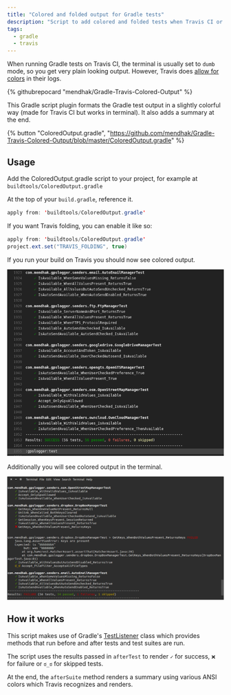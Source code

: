 ```yaml
---
title: "Colored and folded output for Gradle tests"
description: "Script to add colored and folded tests when Travis CI or Github Actions runs your gradle tests."
tags:
  - gradle
  - travis
---
```


When running Gradle tests on Travis CI, the terminal is usually set to `dumb` mode, so you get very plain looking output.  However, Travis does [allow for colors](https://blog.travis-ci.com/2014-04-11-fun-with-logs/) in their logs.

{% githubrepocard "mendhak/Gradle-Travis-Colored-Output" %}

This Gradle script plugin formats the Gradle test output in a slightly colorful way (made for Travis CI but works in terminal).  It also adds a summary at the end.

{% button "ColoredOutput.gradle", "https://github.com/mendhak/Gradle-Travis-Colored-Output/blob/master/ColoredOutput.gradle" %}

## Usage

Add the ColoredOutput.gradle script to your project, for example at `buildtools/ColoredOutput.gradle`



At the top of your `build.gradle`, reference it.

```java
apply from: 'buildtools/ColoredOutput.gradle'
```

If you want Travis folding, you can enable it like so:

```java
apply from: 'buildtools/ColoredOutput.gradle'
project.ext.set("TRAVIS_FOLDING", true)
```

If you run your build on Travis you should now see colored output.  

[![travis](/assets/images/gradle-travis-colored-output/001.png)](/assets/images/gradle-travis-colored-output/001.png)





Additionally you will see colored output in the terminal. 

[![travis](/assets/images/gradle-travis-colored-output/002.png)](/assets/images/gradle-travis-colored-output/002.png)



## How it works

This script makes use of Gradle's [TestListener](https://docs.gradle.org/current/javadoc/org/gradle/api/tasks/testing/TestListener.html) class which provides methods that run before and after tests and test suites are run. 

The script uses the results passed in `afterTest` to render `✓` for success, `❌` for failure or `ಠ_ಠ` for skipped tests. 

At the end, the `afterSuite` method renders a summary using various ANSI colors which Travis recognizes and renders. 


